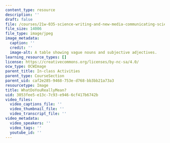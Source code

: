 ```yaml
---
content_type: resource
description: ''
draft: false
file: /courses/21w-035-science-writing-and-new-media-communicating-science-to-the-public-fall-2016/3053fee5e13c7c93e9466cf417b6742b_WhatDoYouReallyMean.jpg
file_size: 14006
file_type: image/jpeg
image_metadata:
  caption: ''
  credit: ''
  image-alt: A table showing vague nouns and subjective adjectives.
learning_resource_types: []
license: https://creativecommons.org/licenses/by-nc-sa/4.0/
ocw_type: OCWImage
parent_title: In-class Activities
parent_type: CourseSection
parent_uid: caf2e285-9468-753e-d768-bb3bb21a73a3
resourcetype: Image
title: WhatDoYouReallyMean?
uid: 3053fee5-e13c-7c93-e946-6cf417b6742b
video_files:
  video_captions_file: ''
  video_thumbnail_file: ''
  video_transcript_file: ''
video_metadata:
  video_speakers: ''
  video_tags: ''
  youtube_id: ''
---
```

